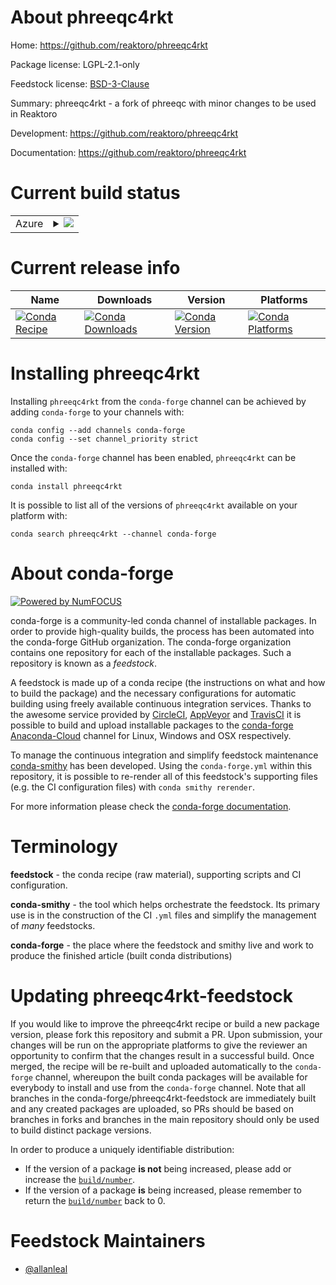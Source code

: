 About phreeqc4rkt
=================

Home: https://github.com/reaktoro/phreeqc4rkt

Package license: LGPL-2.1-only

Feedstock license: [BSD-3-Clause](https://github.com/conda-forge/phreeqc4rkt-feedstock/blob/master/LICENSE.txt)

Summary: phreeqc4rkt - a fork of phreeqc with minor changes to be used in Reaktoro

Development: https://github.com/reaktoro/phreeqc4rkt

Documentation: https://github.com/reaktoro/phreeqc4rkt

Current build status
====================


<table>
    
  <tr>
    <td>Azure</td>
    <td>
      <details>
        <summary>
          <a href="https://dev.azure.com/conda-forge/feedstock-builds/_build/latest?definitionId=13305&branchName=master">
            <img src="https://dev.azure.com/conda-forge/feedstock-builds/_apis/build/status/phreeqc4rkt-feedstock?branchName=master">
          </a>
        </summary>
        <table>
          <thead><tr><th>Variant</th><th>Status</th></tr></thead>
          <tbody><tr>
              <td>linux_64</td>
              <td>
                <a href="https://dev.azure.com/conda-forge/feedstock-builds/_build/latest?definitionId=13305&branchName=master">
                  <img src="https://dev.azure.com/conda-forge/feedstock-builds/_apis/build/status/phreeqc4rkt-feedstock?branchName=master&jobName=linux&configuration=linux_64_" alt="variant">
                </a>
              </td>
            </tr><tr>
              <td>osx_64</td>
              <td>
                <a href="https://dev.azure.com/conda-forge/feedstock-builds/_build/latest?definitionId=13305&branchName=master">
                  <img src="https://dev.azure.com/conda-forge/feedstock-builds/_apis/build/status/phreeqc4rkt-feedstock?branchName=master&jobName=osx&configuration=osx_64_" alt="variant">
                </a>
              </td>
            </tr><tr>
              <td>win_64</td>
              <td>
                <a href="https://dev.azure.com/conda-forge/feedstock-builds/_build/latest?definitionId=13305&branchName=master">
                  <img src="https://dev.azure.com/conda-forge/feedstock-builds/_apis/build/status/phreeqc4rkt-feedstock?branchName=master&jobName=win&configuration=win_64_" alt="variant">
                </a>
              </td>
            </tr>
          </tbody>
        </table>
      </details>
    </td>
  </tr>
</table>

Current release info
====================

| Name | Downloads | Version | Platforms |
| --- | --- | --- | --- |
| [![Conda Recipe](https://img.shields.io/badge/recipe-phreeqc4rkt-green.svg)](https://anaconda.org/conda-forge/phreeqc4rkt) | [![Conda Downloads](https://img.shields.io/conda/dn/conda-forge/phreeqc4rkt.svg)](https://anaconda.org/conda-forge/phreeqc4rkt) | [![Conda Version](https://img.shields.io/conda/vn/conda-forge/phreeqc4rkt.svg)](https://anaconda.org/conda-forge/phreeqc4rkt) | [![Conda Platforms](https://img.shields.io/conda/pn/conda-forge/phreeqc4rkt.svg)](https://anaconda.org/conda-forge/phreeqc4rkt) |

Installing phreeqc4rkt
======================

Installing `phreeqc4rkt` from the `conda-forge` channel can be achieved by adding `conda-forge` to your channels with:

```
conda config --add channels conda-forge
conda config --set channel_priority strict
```

Once the `conda-forge` channel has been enabled, `phreeqc4rkt` can be installed with:

```
conda install phreeqc4rkt
```

It is possible to list all of the versions of `phreeqc4rkt` available on your platform with:

```
conda search phreeqc4rkt --channel conda-forge
```


About conda-forge
=================

[![Powered by NumFOCUS](https://img.shields.io/badge/powered%20by-NumFOCUS-orange.svg?style=flat&colorA=E1523D&colorB=007D8A)](http://numfocus.org)

conda-forge is a community-led conda channel of installable packages.
In order to provide high-quality builds, the process has been automated into the
conda-forge GitHub organization. The conda-forge organization contains one repository
for each of the installable packages. Such a repository is known as a *feedstock*.

A feedstock is made up of a conda recipe (the instructions on what and how to build
the package) and the necessary configurations for automatic building using freely
available continuous integration services. Thanks to the awesome service provided by
[CircleCI](https://circleci.com/), [AppVeyor](https://www.appveyor.com/)
and [TravisCI](https://travis-ci.com/) it is possible to build and upload installable
packages to the [conda-forge](https://anaconda.org/conda-forge)
[Anaconda-Cloud](https://anaconda.org/) channel for Linux, Windows and OSX respectively.

To manage the continuous integration and simplify feedstock maintenance
[conda-smithy](https://github.com/conda-forge/conda-smithy) has been developed.
Using the ``conda-forge.yml`` within this repository, it is possible to re-render all of
this feedstock's supporting files (e.g. the CI configuration files) with ``conda smithy rerender``.

For more information please check the [conda-forge documentation](https://conda-forge.org/docs/).

Terminology
===========

**feedstock** - the conda recipe (raw material), supporting scripts and CI configuration.

**conda-smithy** - the tool which helps orchestrate the feedstock.
                   Its primary use is in the construction of the CI ``.yml`` files
                   and simplify the management of *many* feedstocks.

**conda-forge** - the place where the feedstock and smithy live and work to
                  produce the finished article (built conda distributions)


Updating phreeqc4rkt-feedstock
==============================

If you would like to improve the phreeqc4rkt recipe or build a new
package version, please fork this repository and submit a PR. Upon submission,
your changes will be run on the appropriate platforms to give the reviewer an
opportunity to confirm that the changes result in a successful build. Once
merged, the recipe will be re-built and uploaded automatically to the
`conda-forge` channel, whereupon the built conda packages will be available for
everybody to install and use from the `conda-forge` channel.
Note that all branches in the conda-forge/phreeqc4rkt-feedstock are
immediately built and any created packages are uploaded, so PRs should be based
on branches in forks and branches in the main repository should only be used to
build distinct package versions.

In order to produce a uniquely identifiable distribution:
 * If the version of a package **is not** being increased, please add or increase
   the [``build/number``](https://docs.conda.io/projects/conda-build/en/latest/resources/define-metadata.html#build-number-and-string).
 * If the version of a package **is** being increased, please remember to return
   the [``build/number``](https://docs.conda.io/projects/conda-build/en/latest/resources/define-metadata.html#build-number-and-string)
   back to 0.

Feedstock Maintainers
=====================

* [@allanleal](https://github.com/allanleal/)

